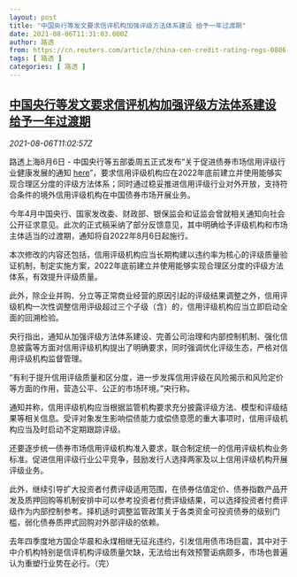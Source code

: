 ```yaml
---
layout: post
title: "中国央行等发文要求信评机构加强评级方法体系建设 给予一年过渡期"
date: 2021-08-06T11:31:03.000Z
author: 路透
from: https://cn.reuters.com/article/china-cen-credit-rating-regs-0806-idCNKBS2F71AE
tags: [ 路透 ]
categories: [ 路透 ]
---
```

<!--1628249463000-->
[中国央行等发文要求信评机构加强评级方法体系建设 给予一年过渡期](https://cn.reuters.com/article/china-cen-credit-rating-regs-0806-idCNKBS2F71AE)
------

<div>
<div><i>2021-08-06T11:02:57Z</i></div><p>路透上海8月6日 - 中国央行等五部委周五正式发布“关于促进债券市场信用评级行业健康发展的通知 <a href="http://www.pbc.gov.cn/tiaofasi/144941/3581332/4311528/index.html">here</a>”，要求信用评级机构应在2022年底前建立并使用能够实现合理区分度的评级方法体系；同时通过稳妥推进信用评级行业对外开放，支持符合条件的境外信用评级机构在中国债券市场开展业务。</p><p>今年4月中国央行、国家发改委、财政部、银保监会和证监会曾就相关通知向社会公开征求意见。此次的正式稿采纳了部分反馈意见，其中明确给予评级机构和市场主体适当的过渡期，通知将自2022年8月6日起施行。</p><p>本次修改的内容还包括，信用评级机构应当长期构建以违约率为核心的评级质量验证机制，制定实施方案，2022年底前建立并使用能够实现合理区分度的评级方法体系，有效提升评级质量。</p><p>此外，除企业并购、分立等正常商业经营的原因引起的评级结果调整之外，信用评级机构一次性调整信用评级超过三个子级（含）的，信用评级机构应当立即启动全面的回溯检验。</p><p>央行指出，通知从加强评级方法体系建设、完善公司治理和内部控制机制、强化信息披露等方面对信用评级机构提出了明确要求，同时强调优化评级生态，严格对信用评级机构监督管理。</p><p>“有利于提升信用评级质量和区分度，进一步发挥信用评级在风险揭示和风险定价等方面的作用，营造公平、公正的市场环境。”央行称。</p><p>通知并称，信用评级机构应当根据监管机构要求充分披露评级方法、模型和评级结果等相关信息。受评对象发生影响偿债能力或偿债意愿的重大事项时，信用评级机构应当及时启动不定期跟踪评级。</p><p>还要逐步统一债券市场信用评级机构准入要求，联合制定统一的信用评级机构业务标准。促进信用评级行业公平竞争，鼓励发行人选择两家及以上信用评级机构开展评级业务。</p><p>此外，继续引导扩大投资者付费评级适用范围，在债券估值定价、债券指数产品开发及质押回购等机制安排中可以参考投资者付费评级结果，可以选择投资者付费评级作为内部控制参考。择机适时调整监管政策关于各类资金可投资债券的级别门槛，弱化债券质押式回购对外部评级的依赖。</p><p>去年四季度地方国企华晨和永煤相继无征兆违约，引发信用债市场巨震，其中对于中介机构特别是信评机构评级质量欠缺，无法给出有效预警诟病颇多，市场也普遍认为重塑行业势在必行。（完）</p>
</div>
